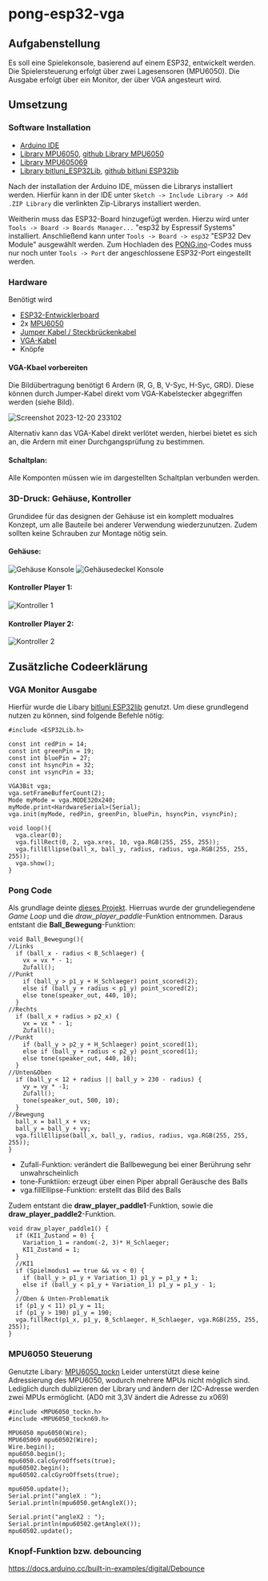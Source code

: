 # pong-esp32-vga
## Aufgabenstellung
Es soll eine Spielekonsole, basierend auf einem ESP32, entwickelt werden. Die Spielersteuerung erfolgt über zwei Lagesensoren (MPU6050). Die Ausgabe erfolgt über ein Monitor, der über VGA angesteurt wird.

## Umsetzung
### Software Installation
- [Arduino IDE](https://www.arduino.cc/en/software)
- [Library MPU6050](https://github.com/tiimiiiiiiiiii/pong-esp32-vga/blob/main/MPU6050_tockn.zip), [github Library MPU6050](https://github.com/Tockn/MPU6050_tockn)
- [Library MPU605069](https://github.com/tiimiiiiiiiiii/pong-esp32-vga/blob/main/MPU6050_tockn69.zip)
- [Library bitluni_ESP32Lib](https://github.com/tiimiiiiiiiiii/pong-esp32-vga/blob/main/bitluni_ESP32Lib.zip), [github bitluni ESP32lib](https://github.com/bitluni/ESP32Lib)

Nach der installation der Arduino IDE, müssen die Librarys installiert werden. Hierfür kann in der IDE unter ```Sketch -> Include Library -> Add .ZIP Library``` die verlinkten Zip-Librarys installiert werden.

Weitherin muss das ESP32-Board hinzugefügt werden. Hierzu wird unter ```Tools -> Board -> Boards Manager...``` "esp32 by Espressif Systems" installiert. Anschließend kann unter ```Tools -> Board -> esp32``` "ESP32 Dev Module" ausgewählt werden. Zum Hochladen des [PONG.ino](https://github.com/tiimiiiiiiiiii/pong-esp32-vga/blob/main/PONG.ino)-Codes muss nur noch unter ```Tools -> Port``` der angeschlossene ESP32-Port eingestellt werden.

### Hardware
Benötigt wird

- [ESP32-Entwicklerboard](https://www.reichelt.de/nodemcu-esp32-wifi-und-bluetooth-modul-debo-jt-esp32-p219897.html?&trstct=pos_0&nbc=1)
- 2x [MPU6050](https://www.reichelt.de/entwicklerboards-beschleunigung-gyroskop-3-achsen-mpu-6050-debo-hmc5883l-2-p282539.html?&trstct=pos_0&nbc=1)
- [Jumper Kabel / Steckbrückenkabel](https://www.reichelt.de/entwicklerboards-steckbrueckenkabel-20cm-3x-20-kabel-debo-kabelset8-p280591.html?&trstct=pos_2&nbc=1)
- [VGA-Kabel](https://www.reichelt.de/vga-monitor-kabel-15-pol-vga-stecker-1-m-st-mxtmmhq1m-p274592.html?&trstct=vrt_pdn&nbc=1)
- Knöpfe

#### VGA-Kbael vorbereiten
Die Bildübertragung benötigt 6 Ardern (R, G, B, V-Syc, H-Syc, GRD). Diese können durch Jumper-Kabel direkt vom VGA-Kabelstecker abgegriffen werden (siehe Bild).

![Screenshot 2023-12-20 233102](https://github.com/tiimiiiiiiiiii/pong-esp32-vga/assets/117396763/7121787a-c713-4a21-82c4-fd71c8974b97)

Alternativ kann das VGA-Kabel direkt verlötet werden, hierbei bietet es sich an, die Ardern mit einer Durchgangsprüfung zu bestimmen.

#### Schaltplan:
Alle Komponten müssen wie im dargestellten Schaltplan verbunden werden.


### 3D-Druck: Gehäuse, Kontroller

Grundidee für das designen der Gehäuse ist ein komplett modualres Konzept, um alle Bauteile bei anderer Verwendung wiederzunutzen. Zudem sollten keine Schrauben zur Montage nötig sein.

#### Gehäuse:
![Gehäuse Konsole](https://github.com/tiimiiiiiiiiii/pong-esp32-vga/assets/117396763/7bbf8f2c-fc84-4adc-a0d5-0c7b5efcb596)
![Gehäusedeckel Konsole](https://github.com/tiimiiiiiiiiii/pong-esp32-vga/assets/117396763/76756885-c001-4632-9bed-7917026a0189)

#### Kontroller Player 1: 
![Kontroller 1](https://github.com/tiimiiiiiiiiii/pong-esp32-vga/assets/117396763/f1b671e0-d6c7-474e-93c1-5dd18ab367cc)

#### Kontroller Player 2: 
![Kontroller 2](https://github.com/tiimiiiiiiiiii/pong-esp32-vga/assets/117396763/ef02c4bd-ee9f-4f61-a6d0-01b6baf0824e)


## Zusätzliche Codeerklärung

### VGA Monitor Ausgabe
Hierfür wurde die Libary [bitluni ESP32lib](https://github.com/bitluni/ESP32Lib) genutzt.
Um diese grundlegend nutzen zu können, sind folgende Befehle nötig:  

```
#include <ESP32Lib.h>

const int redPin = 14;
const int greenPin = 19;
const int bluePin = 27;
const int hsyncPin = 32;
const int vsyncPin = 33;

VGA3Bit vga;
vga.setFrameBufferCount(2);
Mode myMode = vga.MODE320x240;
myMode.print<HardwareSerial>(Serial);
vga.init(myMode, redPin, greenPin, bluePin, hsyncPin, vsyncPin);

void loop(){
  vga.clear(0);
  vga.fillRect(0, 2, vga.xres, 10, vga.RGB(255, 255, 255));
  vga.fillEllipse(ball_x, ball_y, radius, radius, vga.RGB(255, 255, 255));
  vga.show();
}
```

### Pong Code
Als grundlage deinte [dieses Projekt](https://github.com/nickbild/pico_pong). Hierruas wurde der grundeliegendene *Game Loop* und die *draw_player_paddle*-Funktion entnommen.
Daraus entstant die **Ball_Bewegung**-Funktion:
```
void Ball_Bewegung(){
//Links
  if (ball_x - radius < B_Schlaeger) {
    vx = vx * - 1;
    Zufall();
//Punkt
    if (ball_y > p1_y + H_Schlaeger) point_scored(2);
    else if (ball_y + radius < p1_y) point_scored(2);
    else tone(speaker_out, 440, 10);
  }
//Rechts
  if (ball_x + radius > p2_x) {
    vx = vx * - 1;
    Zufall();
//Punkt
    if (ball_y > p2_y + H_Schlaeger) point_scored(1);
    else if (ball_y + radius < p2_y) point_scored(1);
    else tone(speaker_out, 440, 10);
  }
//Unten&Oben
  if (ball_y < 12 + radius || ball_y > 230 - radius) {
    vy = vy * -1;
    Zufall();
    tone(speaker_out, 500, 10);
  }
//Bewegung
  ball_x = ball_x + vx;
  ball_y = ball_y + vy;
  vga.fillEllipse(ball_x, ball_y, radius, radius, vga.RGB(255, 255, 255));
}
```
- Zufall-Funktion: verändert die Ballbewegung bei einer Berührung sehr unwahrscheinlich
- tone-Funktiion: erzeugt über einen Piper abprall Geräusche des Balls
- vga.fillEllipse-Funktion: erstellt das Bild des Balls

Zudem entstant die **draw_player_paddle1**-Funktion, sowie die **draw_player_paddle2**-Funktion.
```
void draw_player_paddle1() {
  if (KI1_Zustand = 0) {
    Variation_1 = random(-2, 3)* H_Schlaeger;
    KI1_Zustand = 1;
  }
  //KI1
  if (Spielmodus1 == true && vx < 0) { 
    if (ball_y > p1_y + Variation_1) p1_y = p1_y + 1;
    else if (ball_y < p1_y + Variation_1) p1_y = p1_y - 1; 
  }
  //Oben & Unten-Problematik  
  if (p1_y < 11) p1_y = 11;
  if (p1_y > 190) p1_y = 190;
  vga.fillRect(p1_x, p1_y, B_Schlaeger, H_Schlaeger, vga.RGB(255, 255, 255));
}
```

### MPU6050 Steuerung
Genutzte Libary: [MPU6050_tockn](https://github.com/Tockn/MPU6050_tockn)
Leider unterstützt diese keine Adressierung des MPU6050, wodurch mehrere MPUs nicht möglich sind. Lediglich durch dublizieren der Library und ändern der I2C-Adresse werden zwei MPUs ermöglicht. (AD0 mit 3,3V ändert die Adresse zu x069)

```
#include <MPU6050_tockn.h>
#include <MPU6050_tockn69.h>

MPU6050 mpu6050(Wire);
MPU605069 mpu60502(Wire);
Wire.begin();
mpu6050.begin();
mpu6050.calcGyroOffsets(true);
mpu60502.begin();
mpu60502.calcGyroOffsets(true);

mpu6050.update();
Serial.print("angleX : ");
Serial.println(mpu6050.getAngleX());

Serial.print("angleX2 : ");
Serial.println(mpu60502.getAngleX());
mpu60502.update();
```
### Knopf-Funktion bzw. debouncing

https://docs.arduino.cc/built-in-examples/digital/Debounce
